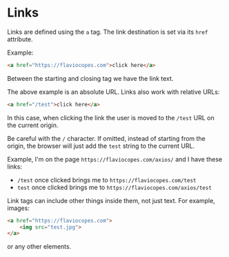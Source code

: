 # Links

Links are defined using the `a` tag. The link destination is set via its `href` attribute.

Example:

```html
<a href="https://flaviocopes.com">click here</a>
```

Between the starting and closing tag we have the link text.

The above example is an absolute URL. Links also work with relative URLs:

```html
<a href="/test">click here</a>
```

In this case, when clicking the link the user is moved to the `/test` URL on the current origin.

Be careful with the `/` character. If omitted, instead of starting from the origin, the browser will just add the `test` string to the current URL.

Example, I'm on the page `https://flaviocopes.com/axios/` and I have these links:

- `/test` once clicked brings me to `https://flaviocopes.com/test`
- `test` once clicked brings me to `https://flaviocopes.com/axios/test`

Link tags can include other things inside them, not just text. For example, images:

```html
<a href="https://flaviocopes.com">
	<img src="test.jpg">
</a>
```

or any other elements.

